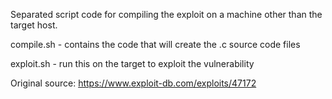 Separated script code for compiling the exploit on a machine other than the target host.

compile.sh - contains the code that will create the .c source code files

exploit.sh - run this on the target to exploit the vulnerability


Original source: https://www.exploit-db.com/exploits/47172
